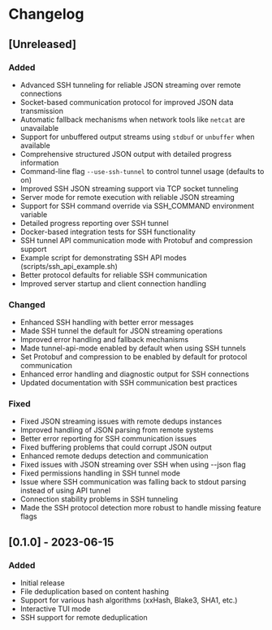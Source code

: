 # Changelog

## [Unreleased]

### Added
- Advanced SSH tunneling for reliable JSON streaming over remote connections
- Socket-based communication protocol for improved JSON data transmission 
- Automatic fallback mechanisms when network tools like `netcat` are unavailable
- Support for unbuffered output streams using `stdbuf` or `unbuffer` when available
- Comprehensive structured JSON output with detailed progress information
- Command-line flag `--use-ssh-tunnel` to control tunnel usage (defaults to on)
- Improved SSH JSON streaming support via TCP socket tunneling
- Server mode for remote execution with reliable JSON streaming
- Support for SSH command override via SSH_COMMAND environment variable
- Detailed progress reporting over SSH tunnel
- Docker-based integration tests for SSH functionality
- SSH tunnel API communication mode with Protobuf and compression support
- Example script for demonstrating SSH API modes (scripts/ssh_api_example.sh)
- Better protocol defaults for reliable SSH communication
- Improved server startup and client connection handling

### Changed
- Enhanced SSH handling with better error messages
- Made SSH tunnel the default for JSON streaming operations 
- Improved error handling and fallback mechanisms
- Made tunnel-api-mode enabled by default when using SSH tunnels
- Set Protobuf and compression to be enabled by default for protocol communication
- Enhanced error handling and diagnostic output for SSH connections
- Updated documentation with SSH communication best practices

### Fixed
- Fixed JSON streaming issues with remote dedups instances
- Improved handling of JSON parsing from remote systems
- Better error reporting for SSH communication issues
- Fixed buffering problems that could corrupt JSON output
- Enhanced remote dedups detection and communication
- Fixed issues with JSON streaming over SSH when using --json flag
- Fixed permissions handling in SSH tunnel mode
- Issue where SSH communication was falling back to stdout parsing instead of using API tunnel
- Connection stability problems in SSH tunneling
- Made the SSH protocol detection more robust to handle missing feature flags

## [0.1.0] - 2023-06-15

### Added
- Initial release
- File deduplication based on content hashing
- Support for various hash algorithms (xxHash, Blake3, SHA1, etc.)
- Interactive TUI mode
- SSH support for remote deduplication 